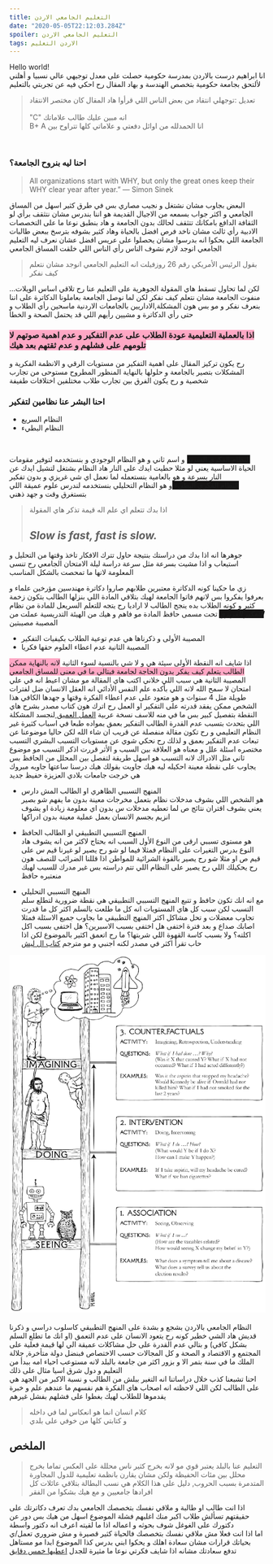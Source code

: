 ```yaml
---
title: التعليم الجامعي الاردن 
date: "2020-05-05T22:12:03.284Z"
spoiler: التعليم الجامعي الاردن
tags: الاردن التعليم
---
```

Hello world!<br>
 انا ابراهيم درست بالاردن بمدرسة حكومية حصلت على معدل توجيهي عالي نسبيا و أهلني لألتحق بجامعة حكومية بتخصص الهندسة و بهاد المقال رح احكي فيه عن تجربتي بالتعليم 

> تعديل :توجهلي انتقاد من بعض الناس اللي قرأوا هاد المقال كان مختصر الانتقاد  
<br>"C"  انه مبين عليك طالب علاماتك 
<br>B+ A انا الحمدلله من اوائل دفعتي و علاماتي كلها تتراوح بين 
<br>

### احنا ليه بنروح الجامعة؟ <br>
>All organizations start with WHY, but only the great ones keep their WHY clear year after year.”
― Simon Sinek<br>

البعض بجاوب مشان نشتغل و نجيب مصاري بس في طرق كثير اسهل من المساق الجامعي و اكثر جواب بسمعه من الاجيال القديمة هو اننا بندرس مشان نتثقف برأي لو الثقافة الدافع بامكانك تتثقف لحالك بدون الجامعة و هاد بنطبق نوعا ما على التخصصات الادبية رأي ثالث مشان ناخد فرص افضل بالحياة وهاد كثير بشوفه بترسخ ببعض طالبات الجامعة اللي بحكوا انه بدرسوا مشان يحصلوا على عريس افضل
عشان نعرف ليه التعليم الجامعي انوجد لازم نشوف الناس رأي الناس اللي خلقت المساق الجامعي 
> بقول الرئيس الأمريكي رقم 26 روزفيلت انه التعليم الجامعي انوجد مشان نتعلم كيف نفكر

...لكن لما تحاول تسقط هاي المقولة الجوهرية على التعليم عنا رح تلاقي اساس الويلات  
منفوت الجامعة مشان نتعلم كيف نفكر لكن لما نوصل الجامعة بعاملونا الدكاترة على اننا بنعرف نفكر و مو بس هون المشكلة,الاداريين بالجامعات الاردنية ماسحين رأي الطلاب و حتى رأي الدكاترة و مشيين رأيهم اللي قد يحتمل الصحة و الخطأ
### <span style="background-color: #FFA7C4 "> اذا بالعملية التعليمية عودة الطلاب على عدم التفكير و عدم اهمية صوتهم لا تلومهم على فشلهم و عدم ثقتهم بعد  هيك</span>

رح يكون تركيز المقال على اهمية التفكير من مستويات الرقي و الانظمة الفكرية و المشكلات بتصير بالجامعة و حلولها بالنهاية المنظور المطروح مستوحى من تجارب شخصية و رح يكون الفرق بين تجارب طلاب مختلفين اختلافات طفيفة

### احنا البشر عنا نظامين لتفكير 
* النظام السريع
* النظام البطيء
<br>

<span style="background-color: rgb(21, 20,20)"> <b>النظام الفكري السريع</b></span>
 و اسم ثاني و هو النظام الوجودي و بنستخدمه لتوفير مقومات الحياة الاساسية يعني لو مثلا حطيت ايدك على النار هاد النظام بشتغل لتشيل ايدك عن النار بسرعة و هو بالعامية بنستعمله لما نعمل اي شي غريزي و بدون تفكير <br> 
 <span style="background-color: rgb(21, 20,20)"><b> النظام الفكري البطيء</b> </span>
 و هو النظام التحليلي بنستخدمه لندرس علوم عميقة اللي بتستغرق وقت و جهد ذهني <br>

> اذا بدك تتعلم اي علم اله قيمة تذكر هاي المقولة
> ## <b><i> Slow is fast, fast is slow. </i></b>
جوهرها انه اذا بدك من دراستك بنتيجة حاول تترك الافكار تاخذ وقتها من التحليل و استيعاب و اذا مشيت بسرعة مثل سرعة دراسة ليلة الامتحان الجامعي رح تنسى المعلومة لانها ما تمحصت بالشكل المناسب

زي ما حكينا كونه الدكاترة معتبرين طلابهم صاروا دكاترة مهندسين مؤرخين علماء و بعرفوا يفكروا بس لانهم فاتوا الجامعة لهيك بتلاقي المادة اللي بنزلها الطالب بتكون زخمة كثير و كونه الطلاب بده ينجح الطالب لا اراديا رح يتجه للتعلم السريعل للمادة من نظام
 <span style="background-color: rgb(21, 20,20)"><b><i> التفكير الغريزي</b></i></span>
 تحت مسمى حافظ المادة مو فاهم و هيك من الهيئة التدريسية عملت من المصيبة مصيبتين <br>

* المصيبة الأولى و ذكرناها هي عدم توعية الطلاب بكيفيات التفكير
* المصيبة الثانية عدم اعطاء العلوم حقها فكريا

اذا شايف انه النقطة الأولى سيئة هي و لا شي بالنسبة لسوء الثانية
<span style="background-color: #FFA7C4"> لانه بالنهاية ممكن الطالب يتعلم  كيف يفكر بدون الحاجة لجامعة فبتالي ما في معنى للمساق الجامعي</span>
 المصيبة الثانية هي سبب اللي خلاني اكتب هاي المقالة مو مشان اعيط انه في علي امتحان لا سمح الله
 لانه اللي بأكده علم النفس الأدائي انه العقل الانسان ضل لفترات طويلة مثل 4 سنوات و هو متعود على عدم اعطاء الفكرة وقتها و جهدها الكافي هذا الشخص ممكن يفقد قدرته على التفكير او العمل
رح اترك هون كتاب مصدر بشرح هاي النقطة بتفصيل كبير بس ما في منه للاسف نسخة عربية
<a href="https://www.calnewport.com/books/deep-work/">العمل العميق </a>
لنجسد المشكلة اللي بتحدث بتسبب عدم القدرة الطالب التفكير بعمق بمواده طبعا في اسباب كثيرة غير  النظام التعليمي و رح تكون مقالة منفصلة عن قريب ان شاء الله لكن حاليا موضوعنا عن تبعات عدم التفكير بعمق و لذلك رح نحكي شوي عن مستويات التسبب البشري 
التسبب مختصره اسئلة علل و معناه هو العلاقة بين السبب و الأثر
قررت اذكر التسبب مو موضوع ثاني مثل الادراك لانه التسبب هو اسهل طريقة لتفصل بين المحلل من الحافظ
بس يجاوب على نقطة معينة احكيله ليه هيك جاوبت بقولك هيك درسنا ساعتها جاوبه مبروك هي خرجت جامعات بلادي العزيزة حفيظ جديد

* المنهج التسببي الظاهري او الطالب المش دارس<br>
هو الشخص اللي بشوف مدخلات نظام بتعمل مخرجات معينة بدون ما يفهم شو بصير 
يعني بشوف اقتران نتائج ص لما تعطيه مدخلات س بدون اي معلومة زيادة 
او يشوف انزيم بجسم الانسان بعمل عملية معينة بدون ادراكها

*  المنهج التسببي التطبيقي او الطالب الحافظ<br>
  هو مستوى تسببي ارقى من النوع الأول السبب انه بحتاج لاكثر من انه يشوف هاد النوع بدرس التغيرات على النظام فمثلا فيما لو شو رح يصير لو غيرنا قيم س على قيم ص او مثلا شو رح يصير بالقوة الشرائية للمواطن اذا قللنا الضرائب للنصف هون رح يحكيلك اللي رح يصير على النظام اللي تتم دراسته بس غير مدرك للسبب لهيك منعتبره حافظ 
* المنهج التسببي التحليلي <br>
  مع انه انك تكون حافظ و تتبع المنهج التسببي التطبيقي هي نقطة ضرورية لتطلع سلم التسبب لكن سبب كل هاي المستويات انه كل ما طلعت بالسلم اكثر كل ما قدرت تجاوب معضلات و تحل مشاكل اكثر المنهج التطبيقي ما بجاوب جميع الاسئلة فمثلا 
  اصابك صداع و بعد فترة اختفى هل اختفى بسبب الاسبرين؟ هل اختفى بسبب اكل اكلته؟ ولا بسبب كاسة القهوة اللي شربتها؟
  ما رح اتعمق اكثير بالموضوع لكن اذا حاب تقرأ اكثر في مصدر لكنه اجنبي و مو مترجم 
  <a href="https://www.nytimes.com/2018/06/01/business/dealbook/review-the-book-of-why-examines-the-science-of-cause-and-effect.html">كتاب ال ليش</a>

![Levels of thinking](./thinking.jpg)
<br><br>
النظام الجامعي بالاردن بشجع و بشدة على المنهج التطبيقي كاسلوب دراسي و ذكرنا قديش هاد الشي خطير كونه رح يتعود الانسان على عدم التعمق (او انك ما تطلع السلم بشكل كافي) و بتالي عدم القدرة على حل مشاكلات عميقة الي لها قيمة فعلية على المجتمع و الاقتصاد و الصحة و كل المجالات حسب الاختصاص فبنضل دولة متأخرة, جلالة الملك ما في سنة بتمر الا و بزور اكثر من جامعة بالبلد لانه مستوعب احياء امه ببدأ من التعليم و دول شرق اسيا مثال على ذلك<br>
احنا تشبعنا كذب خلال دراساتنا انه التغير ببلش من الطالب و نسبة الاكبر من الجهد هي على الطالب لكن اللي لاحظته انه اصحاب هاي الفكرة هم نفسهم ما عندهم علم و خبرة يقدموها للطلاب لهيك بغطوا على فشلهم بفشل غيرهم <br>
> كلام انسان انما هو انعكاس لما في داخله <br>
و كتابتي كلها من خوفي على بلدي 

## الملخص 

> التعليم عنا بالبلد يعتبر قوي مو لانه بخرج كثير ناس محللة على العكس تماما بخرج محلل بين مئات الحفيظة ولكن مشان يقارن بانظمة تعليمية للدول المجاورة المتدمرة بسبب الحروب, دليل على هذا الكلام هي نسب البطالة بتلاقي عائلات كل افرادها جامعيين و مع هيك بشكوا من الفقر

اذا انت طالب او طالبة و ملاقي نفسك بتخصصك الجامعي بدك تعرف دكاترتك على حقيقتهم تسألش طلاب اكبر منك اغلبهم فشلة الموضوع اسهل من هيك بس دور عن دكتورك على الغوغل شوف بحوثه و اعماله اذا ما لقيته اعرف انه دكتور واسطة<br>
اما اذا انت فعلا مش ملاقي نفسك بتخصصك فالحياة كثير قصيرة و مش ضروري تعمل/ي بحياتك قرارات مشان سعادة اهلك و يحكوا ابني بدرس كذا الموضوع ابدا مو مستاهل تدفع سعادتك مشانه
اذا شايف فكرتي نوعا ما مثيرة للجدل
<a href="https://signalvnoise.com/posts/3124-give-it-five-minutes?ck_subscriber_id=785084561"> اعطيها خمس دقايق </a>